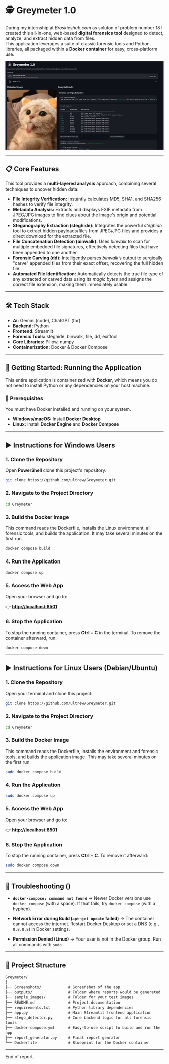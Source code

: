 # 🕵️ Greymeter 1.0

During my internship at *Broskieshub.com* as soluton of problem number 18 I created this all-in-one, web-based **digital forensics tool** designed to detect, analyze, and extract hidden data from files.  
This application leverages a suite of classic forensic tools and Python libraries, all packaged within a **Docker container** for easy, cross-platform use.

![](Screenshots/app.png)

---

## 📋 Core Features

This tool provides a **multi-layered analysis** approach, combining several techniques to uncover hidden data:

- **File Integrity Verification:** Instantly calculates MD5, SHA1, and SHA256 hashes to verify file integrity.  
- **Metadata Analysis:** Extracts and displays EXIF metadata from JPEG/JPG images to find clues about the image's origin and potential modifications.  
- **Steganography Extraction (steghide):** Integrates the powerful *steghide* tool to extract hidden payloads/files from JPEG/JPG files and provides a direct download for the extracted file.  
- **File Concatenation Detection (binwalk):** Uses *binwalk* to scan for multiple embedded file signatures, effectively detecting files that have been appended to one another.  
- **Forensic Carving (dd):** Intelligently parses *binwalk*’s output to surgically "carve" appended files from their exact offset, recovering the full hidden file.  
- **Automated File Identification:** Automatically detects the true file type of any extracted or carved data using its *magic bytes* and assigns the correct file extension, making them immediately usable.  

---

## 🛠️ Tech Stack
- **Ai:** Gemini (code), ChatGPT (for)
- **Backend:** Python  
- **Frontend:** Streamlit  
- **Forensic Tools:** steghide, binwalk, file, dd, exiftool 
- **Core Libraries:** Pillow, numpy  
- **Containerization:** Docker & Docker Compose  

---

## 🚀 Getting Started: Running the Application

This entire application is containerized with **Docker**, which means you do not need to install Python or any dependencies on your host machine.

### 🔧 Prerequisites

You must have Docker installed and running on your system.

- **Windows/macOS:** Install **Docker Desktop**  
- **Linux:** Install **Docker Engine** and **Docker Compose**

---

## ▶️ Instructions for Windows Users

  
### 1. Clone the Repository

Open **PowerShell** clone this project's repository:

```bash
git clone https://github.com/ultrew/Greymeter.git
````

### 2. Navigate to the Project Directory

```bash
cd Greymeter
```

### 3. Build the Docker Image

This command reads the Dockerfile, installs the Linux environment, all forensic tools, and builds the application.
It may take several minutes on the first run.

```bash
docker compose build
```

### 4. Run the Application

```bash
docker compose up
```

### 5. Access the Web App

Open your browser and go to:

👉 **[http://localhost:8501](http://localhost:8501)**

### 6. Stop the Application

To stop the running container, press **Ctrl + C** in the terminal.
To remove the container afterward, run:

```bash
docker compose down
```

---

## ▶️ Instructions for Linux Users (Debian/Ubuntu)

### 1. Clone the Repository

Open your terminal and clone this project:

```bash
git clone https://github.com/ultrew/Greymeter.git
```

### 2. Navigate to the Project Directory

```bash
cd Greymeter
```

### 3. Build the Docker Image

This command reads the Dockerfile, installs the environment and forensic tools, and builds the application image.
This may take several minutes on the first run.

```bash
sudo docker compose build
```

### 4. Run the Application

```bash
sudo docker compose up
```

### 5. Access the Web App

Open your browser and go to:

👉 **[http://localhost:8501](http://localhost:8501)**

### 6. Stop the Application

To stop the running container, press **Ctrl + C**.
To remove it afterward:

```bash
sudo docker compose down
```

---

## 🔧 Troubleshooting ()

* **`docker-compose: command not found`**
  → Newer Docker versions use `docker compose` (with a space).
  If that fails, try `docker-compose` (with a hyphen).

* **Network Error during Build (`apt-get update` failed)**
  → The container cannot access the internet. Restart Docker Desktop or set a DNS (e.g., `8.8.8.8`) in Docker settings.

* **Permission Denied (Linux)**
  → Your user is not in the Docker group.
  Run all commands with `sudo`

---

## 📁 Project Structure

```
Greymeter/
│
├── Screenshots/            # Screenshot of the app
├── outputs/                # Folder where reports would be generated
├── sample_images/          # Folder for your test images
├── README.md               # Project documentation
├── requirements.txt        # Python library dependencies
├── app.py                  # Main Streamlit frontend application
├── stego_detector.py       # Core backend logic for all forensic tools
├── docker-compose.yml      # Easy-to-use script to build and run the app
├── report_generator.py     # Final report genrator 
└── Dockerfile              # Blueprint for the Docker container
```

---

End of report.
